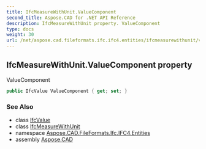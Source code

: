 ```yaml
---
title: IfcMeasureWithUnit.ValueComponent
second_title: Aspose.CAD for .NET API Reference
description: IfcMeasureWithUnit property. ValueComponent
type: docs
weight: 30
url: /net/aspose.cad.fileformats.ifc.ifc4.entities/ifcmeasurewithunit/valuecomponent/
---
```

## IfcMeasureWithUnit.ValueComponent property

ValueComponent

```csharp
public IfcValue ValueComponent { get; set; }
```

### See Also

* class [IfcValue](../../../aspose.cad.fileformats.ifc.ifc4.types/ifcvalue/)
* class [IfcMeasureWithUnit](../)
* namespace [Aspose.CAD.FileFormats.Ifc.IFC4.Entities](../../ifcmeasurewithunit/)
* assembly [Aspose.CAD](../../../)


